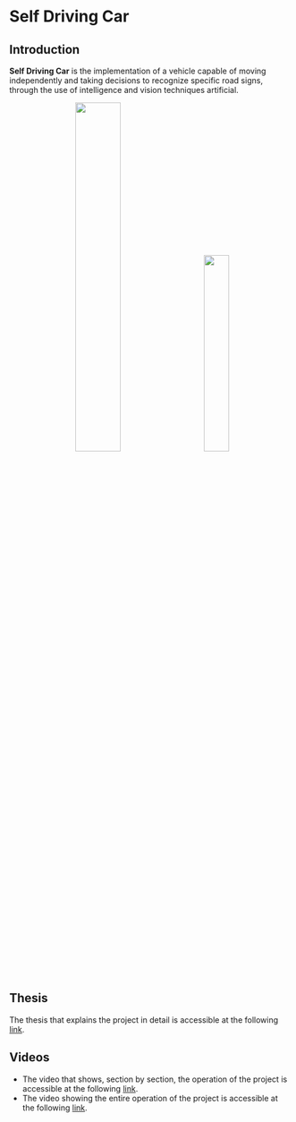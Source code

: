# Self Driving Car

## Introduction
**Self Driving Car** is the implementation of a vehicle capable of moving independently and taking decisions to recognize specific road signs, through the use of intelligence and vision techniques artificial.

<p float="left" align="center">
  <img src="https://user-images.githubusercontent.com/35506589/128388306-b30f96da-f43a-4535-a9a4-88c68a267dd3.png" height="40%" width="40%" >
  &nbsp;&nbsp;&nbsp;&nbsp;&nbsp;&nbsp;&nbsp;
  <img src="https://user-images.githubusercontent.com/35506589/128390379-c33e3207-e669-4c4a-b57e-0e940d5bfb1e.jpg" height="30%" width="30%" >
</p>

## Thesis
The thesis that explains the project in detail is accessible at the following [link](tesi/tesi.pdf).

## Videos
<ul>
  <li> The video that shows, section by section, the operation of the project is accessible at the following <a href="https://youtu.be/6PDmYAtLAKQ">link</a>.
  <li> The video showing the entire operation of the project is accessible at the following <a href="https://youtu.be/jZnowjwQgR8">link</a>.
</ul>

